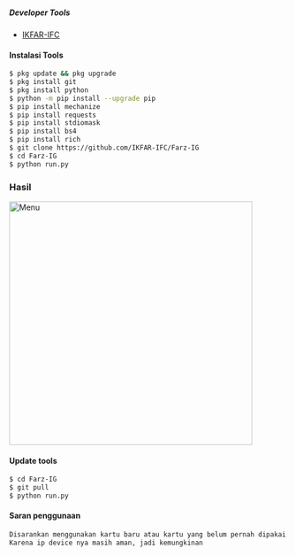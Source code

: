##### Developer Tools
- [IKFAR-IFC]()
#### Instalasi Tools
``` bash
$ pkg update && pkg upgrade
$ pkg install git
$ pkg install python
$ python -m pip install --upgrade pip
$ pip install mechanize
$ pip install requests
$ pip install stdiomask
$ pip install bs4
$ pip install rich
$ git clone https://github.com/IKFAR-IFC/Farz-IG
$ cd Farz-IG
$ python run.py
```
### Hasil
 <img src="https://github.com/IKFAR-IFC/Farz-IG/blob/main/Screenshot_2022-10-01-23-07-21-18.png" width="440" title="Menu" alt="Menu">
</p>

#### Update tools
``` bash
$ cd Farz-IG
$ git pull
$ python run.py
```
#### Saran penggunaan
``` python
Disarankan menggunakan kartu baru atau kartu yang belum pernah dipakai untuk crack.
Karena ip device nya masih aman, jadi kemungkinan 
